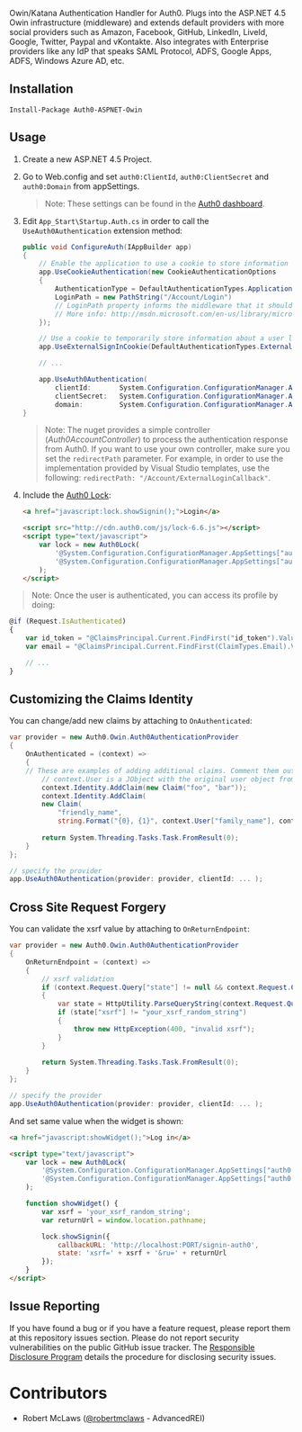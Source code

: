 Owin/Katana Authentication Handler for Auth0. Plugs into the ASP.NET 4.5 Owin infrastructure (middleware) and extends default providers with more social providers such as Amazon, Facebook, GitHub, LinkedIn, LiveId, Google, Twitter, Paypal and vKontakte. Also integrates with Enterprise providers like any IdP that speaks SAML Protocol, ADFS, Google Apps, ADFS, Windows Azure AD, etc.

## Installation

	Install-Package Auth0-ASPNET-Owin

## Usage

1. Create a new ASP.NET 4.5 Project.

2. Go to Web.config and set `auth0:ClientId`, `auth0:ClientSecret` and `auth0:Domain` from appSettings.

	> Note: These settings can be found in the <a href="http://app.auth0.com" target="_new">Auth0 dashboard</a>.

3. Edit `App_Start\Startup.Auth.cs` in order to call the `UseAuth0Authentication` extension method:

	~~~c#
	public void ConfigureAuth(IAppBuilder app)
	{
		// Enable the application to use a cookie to store information for the signed in user
	    app.UseCookieAuthentication(new CookieAuthenticationOptions
	    {
	        AuthenticationType = DefaultAuthenticationTypes.ApplicationCookie,
	        LoginPath = new PathString("/Account/Login")
			// LoginPath property informs the middleware that it should change an outgoing 401 Unauthorized status code into a 302 redirection onto the given login path
			// More info: http://msdn.microsoft.com/en-us/library/microsoft.owin.security.cookies.cookieauthenticationoptions.loginpath(v=vs.111).aspx
	    });

	    // Use a cookie to temporarily store information about a user logging in with a third party login provider
	    app.UseExternalSignInCookie(DefaultAuthenticationTypes.ExternalCookie);

	    // ...

	    app.UseAuth0Authentication(
	    	clientId:       System.Configuration.ConfigurationManager.AppSettings["auth0:ClientId"],
	    	clientSecret:   System.Configuration.ConfigurationManager.AppSettings["auth0:ClientSecret"],
	    	domain:         System.Configuration.ConfigurationManager.AppSettings["auth0:Domain"]);
	}
	~~~

	> Note: The nuget provides a simple controller (_Auth0AccountController_) to process the authentication response from Auth0. If you want to use your own controller, make sure you set the `redirectPath` parameter. For example, in order to use the implementation provided by Visual Studio templates, use the following: `redirectPath: "/Account/ExternalLoginCallback"`.

4. Include the <a href="https://docs.auth0.com/login-widget2" target="_new">Auth0 Lock</a>:

	~~~html
	<a href="javascript:lock.showSignin();">Login</a>

	<script src="http://cdn.auth0.com/js/lock-6.6.js"></script>
	<script type="text/javascript">
		var lock = new Auth0Lock(
			'@System.Configuration.ConfigurationManager.AppSettings["auth0:ClientId"]'
		    '@System.Configuration.ConfigurationManager.AppSettings["auth0:Domain"]'
		);
	</script>
	~~~

> Note: Once the user is authenticated, you can access its profile by doing:

~~~js
@if (Request.IsAuthenticated)
{
	var id_token = "@ClaimsPrincipal.Current.FindFirst("id_token").Value";
	var email = "@ClaimsPrincipal.Current.FindFirst(ClaimTypes.Email).Value";

	// ...
}
~~~

## Customizing the Claims Identity

You can change/add new claims by attaching to `OnAuthenticated`:

~~~c#
var provider = new Auth0.Owin.Auth0AuthenticationProvider
{
	OnAuthenticated = (context) =>
	{
	// These are examples of adding additional claims. Comment them out if you're not going to use them.
		// context.User is a JObject with the original user object from Auth0
		context.Identity.AddClaim(new Claim("foo", "bar"));
		context.Identity.AddClaim(
		new Claim(
			"friendly_name",
			string.Format("{0}, {1}", context.User["family_name"], context.User["given_name"])));
		
		return System.Threading.Tasks.Task.FromResult(0);
	}
};

// specify the provider
app.UseAuth0Authentication(provider: provider, clientId: ... );
~~~

## Cross Site Request Forgery

You can validate the xsrf value by attaching to `OnReturnEndpoint`:

~~~c#
var provider = new Auth0.Owin.Auth0AuthenticationProvider
{
	OnReturnEndpoint = (context) =>
	{
		// xsrf validation
		if (context.Request.Query["state"] != null && context.Request.Query["state"].Contains("xsrf="))
		{
			var state = HttpUtility.ParseQueryString(context.Request.Query["state"]);
			if (state["xsrf"] != "your_xsrf_random_string")
			{
				throw new HttpException(400, "invalid xsrf");
			}
		}
		
		return System.Threading.Tasks.Task.FromResult(0);
	}
};

// specify the provider
app.UseAuth0Authentication(provider: provider, clientId: ... );
~~~

And set same value when the widget is shown:

~~~html
<a href="javascript:showWidget();">Log in</a>

<script type="text/javascript">
	var lock = new Auth0Lock(
	    '@System.Configuration.ConfigurationManager.AppSettings["auth0:ClientId"]'
	    '@System.Configuration.ConfigurationManager.AppSettings["auth0:Domain"]'
	);

    function showWidget() {
        var xsrf = 'your_xsrf_random_string';
        var returnUrl = window.location.pathname;

        lock.showSignin({
            callbackURL: 'http://localhost:PORT/signin-auth0',
            state: 'xsrf=' + xsrf + '&ru=' + returnUrl
        });
    }
</script>
~~~

## Issue Reporting

If you have found a bug or if you have a feature request, please report them at this repository issues section. Please do not report security vulnerabilities on the public GitHub issue tracker. The [Responsible Disclosure Program](https://auth0.com/whitehat) details the procedure for disclosing security issues.

Contributors
=============

* Robert McLaws ([@robertmclaws](https://twitter.com/robertmclaws) - AdvancedREI)

